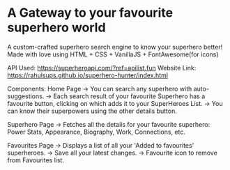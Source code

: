 # A Gateway to your favourite superhero world
A custom-crafted superhero search engine to know your superhero better!
Made with love using HTML + CSS + VanillaJS + FontAwesome(for icons)

API Used: https://superheroapi.com/?ref=apilist.fun
Website Link: https://rahulsups.github.io/superhero-hunter/index.html

Components:
Home Page
  -> You can search any superhero with auto-suggestions.
  -> Each search result of your favourite Superhero has a favourite button, clicking on which adds it to your SuperHeroes List.
  -> You can know their superpowers using the other details button.

Superhero Page
  -> Fetches all the details for your favourite superhero: Power Stats, Appearance, Biography, Work, Connections, etc.
  
Favourites Page
  -> Displays a list of all your 'Added to favourites' superheroes.
  -> Save all your latest changes.
  -> Favourite icon to remove from Favourites list.
